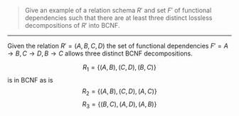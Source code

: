 > Give an example of a relation schema $R'$ and set $F'$ of functional dependencies 
> such that there are at least three distinct lossless decompositions of $R'$ into 
> BCNF. 

--------------------------------

Given the relation $R' = (A, B, C, D)$ the set of functional dependencies 
$F' = A \rightarrow B, C \rightarrow D, B \rightarrow C$ allows three distinct 
BCNF decompositions. 

$$R_1 = \{ (A, B), (C, D), (B, C) \}$$ 
is in BCNF as is 
$$R_2 = \{ (A, B), (C, D), (A, C) \}$$
$$R_3 = \{ (B, C), (A, D), (A, B) \}$$
